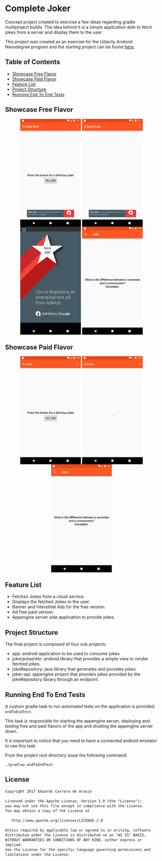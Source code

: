 # Complete Joker

Concept project created to exercise a few ideas regarding gradle multiproject builds.
The idea behind it is a simple application able to fetch jokes from a server and display them to the user.

This project was created as an exercise for the Udacity Android Nanodegree program and the starting project can be found [here](https://github.com/udacity/ud867/tree/master/FinalProject).

## Table of Contents
* [Showcase Free Flavor](#showcase-free)
* [Showcase Paid Flavor](#showcase-paid)
* [Feature List](#features)
* [Project Structure](#structure)
* [Running End To End Tests](#testing)

<a name="showcase-free"></a>
## Showcase Free Flavor

<p align="center">
  <img src="screenshots/completejoker_free_01.png" align="center" width=200>
  <img src="screenshots/completejoker_free_02.png" align="center" width=200>
  <img src="screenshots/completejoker_free_03.png" align="center" width=200>
  <img src="screenshots/completejoker_free_04.png" align="center" width=200>
</p>

<a name="showcase-paid"></a>
## Showcase Paid Flavor

<p align="center">
  <img src="screenshots/completejoker_paid_01.png" align="center" width=200>
  <img src="screenshots/completejoker_paid_02.png" align="center" width=200>
  <img src="screenshots/completejoker_paid_03.png" align="center" width=200>
</p>

<a name="features"></a>
## Feature List

* Fetches Jokes from a cloud service.
* Displays the fetched Jokes to the user.
* Banner and Interstitial Ads for the free version.
* Ad free paid version.
* Appengine server side application to provide jokes.

<a name="structure"></a>
## Project Structure

The final project is composed of four sub projects:

* app: android application to be used to consume jokes.
* jokerpresenter: android library that provides a simple view to render fetched jokes.
* jokeRepository: java library that generates and provides jokes.
* joker-api: appengine project that provides jokes provided by the jokeRepository library through an endpoint.

<a name="testing"></a>
## Running End To End Tests

A custom gradle task to run automated tests on the application is provided: `endToEndTest`. 

This task is responsible for starting the appengine server, deploying and testing free and paid flavors of the app and shutting the appengine server down.

It is important to notice that you need to have a connected android emulator to use this task.

From the project root directory issue the following command:

```
./gradlew endToEndTest
```

License
-------

    Copyright 2017 Eduardo Carrara de Araujo

    Licensed under the Apache License, Version 2.0 (the "License");
    you may not use this file except in compliance with the License.
    You may obtain a copy of the License at

       http://www.apache.org/licenses/LICENSE-2.0

    Unless required by applicable law or agreed to in writing, software
    distributed under the License is distributed on an "AS IS" BASIS,
    WITHOUT WARRANTIES OR CONDITIONS OF ANY KIND, either express or implied.
    See the License for the specific language governing permissions and
    limitations under the License.
